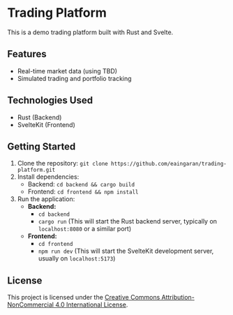 # Trading Platform

This is a demo trading platform built with Rust and Svelte.

## Features

* Real-time market data (using TBD)
* Simulated trading and portfolio tracking

## Technologies Used

* Rust (Backend)
* SvelteKit (Frontend)

## Getting Started

1. Clone the repository: `git clone https://github.com/eaingaran/trading-platform.git`
2. Install dependencies:
   * Backend: `cd backend && cargo build`
   * Frontend: `cd frontend && npm install`
3. Run the application:
   * **Backend:**
     * `cd backend`
     * `cargo run` (This will start the Rust backend server, typically on `localhost:8080` or a similar port)
   * **Frontend:**
     * `cd frontend`
     * `npm run dev` (This will start the SvelteKit development server, usually on `localhost:5173`)

## License

This project is licensed under the [Creative Commons Attribution-NonCommercial 4.0 International License](https://creativecommons.org/licenses/by-nc/4.0/).
